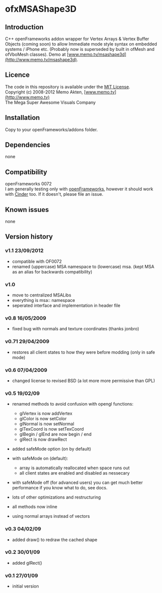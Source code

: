 ofxMSAShape3D
=====================================

Introduction
------------
C++ openFrameworks addon wrapper for Vertex Arrays & Vertex Buffer Objects (coming soon) to allow Immediate mode style syntax on embedded systems / iPhone etc. (Probably now is superseded by built in ofMesh and ofVboMesh classes). 
Demo at [www.memo.tv/msashape3d](http://www.memo.tv/msashape3d).


Licence
-------
The code in this repository is available under the [MIT License](https://secure.wikimedia.org/wikipedia/en/wiki/Mit_license).  
Copyright (c) 2008-2012 Memo Akten, [www.memo.tv](http://www.memo.tv)  
The Mega Super Awesome Visuals Company


Installation
------------
Copy to your openFrameworks/addons folder.

Dependencies
------------
none

Compatibility
------------
openFrameworks 0072  
I am generally testing only with [openFrameworks](www.openframeworks.cc), however it should work with [Cinder](www.libcinder.org) too. If it doesn't, please file an issue.


Known issues
------------
none

Version history
------------
### v1.1    23/09/2012
- compatible with OF0072
- renamed (uppercase) MSA namespace to (lowercase) msa. (kept MSA as an alias for backwards compatibility)

### v1.0
- move to centralized MSALibs
- everything is msa:: namespace
- seperated interface and implementation in header file

### v0.8	16/05/2009
- fixed bug with normals and texture coordinates (thanks jonbro)

### v0.71	29/04/2009
- restores all client states to how they were before modding (only in safe mode)

### v0.6	07/04/2009
- changed license to revised BSD (a lot more more permissive than GPL)

### v0.5	 19/02/09
- renamed methods to avoid confusion with opengl functions:
   - glVertex is now addVertex
   - glColor is now setColor
   - glNormal is now setNormal
   - glTexCoord is now setTexCoord
   - glBegin / glEnd are now begin / end
   - glRect is now drawRect

- added safeMode option (on by default)
- with safeMode on (default):
   - array is automatically reallocated when space runs out
   - all client states are enabled and disabled as nessecary
- with safeMode off (for advanced users) you can get much better performance if you know what to do, see docs. 
- lots of other optimizations and restructuring
- all methods now inline
- using normal arrays instead of vectors

### v0.3	04/02/09
- added draw() to redraw the cached shape

### v0.2	30/01/09
- added glRect()

### v0.1	27/01/09
- initial version
